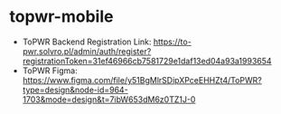 # topwr-mobile

* ToPWR Backend Registration Link: https://to-pwr.solvro.pl/admin/auth/register?registrationToken=31ef46966cb7581729e1daf13ed04a93a1993654
* ToPWR Figma: https://www.figma.com/file/y51BgMlrSDipXPceEHHZt4/ToPWR?type=design&node-id=964-1703&mode=design&t=7ibW653dM6z0TZ1J-0
